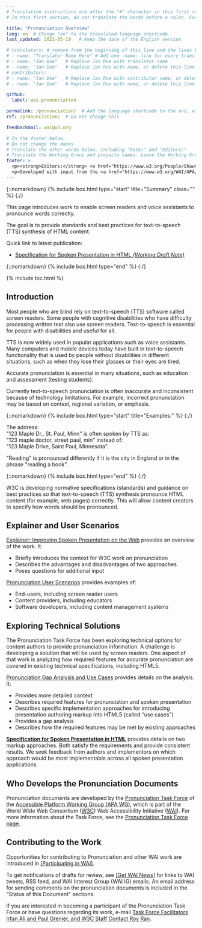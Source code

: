 ```yaml
---
# Translation instructions are after the "#" character in this first section. They are comments that do not show up in the web page. You do not need to translate the instructions after "#".
# In this first section, do not translate the words before a colon. For example, do not translate "title:". Do translate the text after "title:".

title: "Pronunciation Overview"
lang: en  # Change "en" to the translated-language shortcode
last_updated: 2021-05-19   # Keep the date of the English version

# translators: # remove from the beginning of this line and the lines below: "# " (the hash sign and the space)
# - name: "Translator Name Here" # Add one -name: line for every translator
# - name: "Jan Doe"   # Replace Jan Doe with translator name
# - name: "Jan Doe"   # Replace Jan Doe with name, or delete this line if not multiple translators
# contributors:
# - name: "Jan Doe"   # Replace Jan Doe with contributor name, or delete this line if none
# - name: "Jan Doe"   # Replace Jan Doe with name, or delete this line if not multiple contributors

github:
  label: wai-pronunciation

permalink: /pronunciation/  # Add the language shortcode to the end, with no slash at end, for example: /link/to/page/fr
ref: /pronunciation/  # Do not change this

feedbackmail: wai@w3.org

# In the footer below:
# Do not change the dates
# Translate the other words below, including "Date:" and "Editors:"
# Translate the Working Group and projects names. Leave the Working Group and projects acronyms in English.
footer: >
  <p><strong>Editors:</strong> <a href="https://www.w3.org/People/Shawn/">Shawn Lawton Henry</a> and <a href="https://www.w3.org/People/roy/">Ruoxi Ran</a>.</p>
  <p>Developed with input from the <a href="https://www.w3.org/WAI/APA/task-forces/pronunciation/">Pronunciation Task Force</a>.<p>
---
```


{::nomarkdown}
{% include box.html type="start" title="Summary" class="" %}
{:/}

This page introduces work to enable screen readers and voice assistants to pronounce words correctly.

The goal is to provide standards and best practices for text-to-speech (TTS) synthesis of HTML content.

Quick link to latest publication:
* [Specification for Spoken Presentation in HTML _(Working Draft Note)_](https://www.w3.org/TR/spoken-html/)

{::nomarkdown}
{% include box.html type="end" %}
{:/}

{% include toc.html %}

## Introduction

Most people who are blind rely on text-to-speech (TTS) software called screen readers. Some people with cognitive disabilities who have difficulty processing written text also use screen readers. Text-to-speech is essential for people with disabilities and useful for all.

TTS is now widely used in popular applications such as voice assistants. Many computers and mobile devices today have built in text-to-speech functionality that is used by people without disabilities in different situations, such as when they lose their glasses or their eyes are tired.
 
Accurate pronunciation is essential in many situations, such as education and assessment (testing students).

Currently text-to-speech pronunciation is often inaccurate and inconsistent because of technology limitations. For example, incorrect pronunciation may be based on context, regional variation, or emphasis.

{::nomarkdown}
{% include box.html type="start" title="Examples:" %}
{:/}

The address:<br>"123 Maple Dr., St. Paul, Minn" is often spoken by TTS as:<br>"123 maple doctor, street paul, min"  instead of:<br>"123 Maple Drive, Saint Paul, Minnesota".

"Reading" is pronounced differently if it is the city in England or in the phrase "reading a book".

{::nomarkdown}
{% include box.html type="end" %}
{:/}

W3C is developing normative specifications (standards) and guidance on best practices so that text-to-speech (TTS) synthesis pronounce HTML content (for example, web pages) correctly. This will allow content creators to specify how words should be pronounced.

## Explainer and User Scenarios

[Explainer: Improving Spoken Presentation on the Web](https://www.w3.org/TR/pronunciation-explainer/) provides an overview of the work. It:

- Briefly introduces the context for W3C work on pronunciation
- Describes the advantages and disadvantages of two approaches
- Poses questions for additional input

[Pronunciation User Scenarios](https://www.w3.org/TR/pronunciation-user-scenarios/) provides examples of:
- End-users, including screen reader users
- Content providers, including educators
- Software developers, including content management systems

## Exploring Technical Solutions

The Pronunciation Task Force has been exploring technical options for content authors to provide pronunciation information. A challenge is developing a solution that will be used by screen readers. One aspect of that work is analyzing how required features for accurate pronunciation are covered in existing technical specifications, including HTML5. 

[Pronunciation Gap Analysis and Use Cases](https://www.w3.org/TR/pronunciation-gap-analysis-and-use-cases/) provides details on the analysis. It:
- Provides more detailed context
- Describes required features for pronunciation and spoken presentation
- Describes specific implementation approaches for introducing presentation authoring markup into HTML5 (called “use cases”)
- Provides a gap analysis
- Describes how the required features may be met by existing approaches

**[Specification for Spoken Presentation in HTML](https://www.w3.org/TR/spoken-html/)** provides details on two markup approaches. Both satisfy the requirements and provide consistent results. We seek feedback from authors and implementors on which approach would be most implementable across all spoken presentation applications.

## Who Develops the Pronunciation Documents

Pronunciation documents are developed by the [Pronunciation Task Force](https://www.w3.org/WAI/APA/task-forces/pronunciation/) of the [Accessible Platform Working Group (APA WG)](https://www.w3.org/WAI/APA/), which is part of the World Wide Web Consortium ([W3C](https://www.w3.org)) Web Accessibility Initiative ([WAI](https://www.w3.org/WAI/)). For more information about the Task Force, see the [Pronunciation Task Force page](https://www.w3.org/WAI/APA/task-forces/pronunciation/).

## Contributing to the Work

Opportunities for contributing to Pronunciation and other WAI work are introduced in [[Participating in WAI]](/about/participating/).

To get notifications of drafts for review, see [[Get WAI News]](/news/subscribe/) for links to WAI tweets, RSS feed, and WAI Interest Group (WAI IG) emails. An email address for sending comments on the pronunciation documents is included in the "Status of this Document" sections.

If you are interested in becoming a participant of the Pronunciation Task Force or have questions regarding its work, e-mail [Task Force Facilitators Irfan Ali and Paul Grenier, and W3C Staff Contact Roy Ran](mailto:Irfan.ali@blackrock.com,pgrenier@gmail.com?CC=ran@w3.org&Subject=Pronunciation%20Task%20Force).

